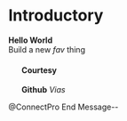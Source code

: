 <!DOCTYPE HTML>
<html>
<head>
<h1>Introductory</h1>
    </head>
<body>
<div>
<strong>Hello World</strong><br>
Build a new <em>fav</em> thing
<ul>
    <h4>Courtesy</h4>
    <strong>Github</strong>
        <em>Vias</em>
        </ul>
@ConnectPro
End Message--
</div>
</body>
</html>
<!---
Lorriferr/Lorriferr is a ✨ special ✨ repository because its `README.md` (this file) appears on your GitHub profile.
You can click the Preview link to take a look at your changes.
--->
